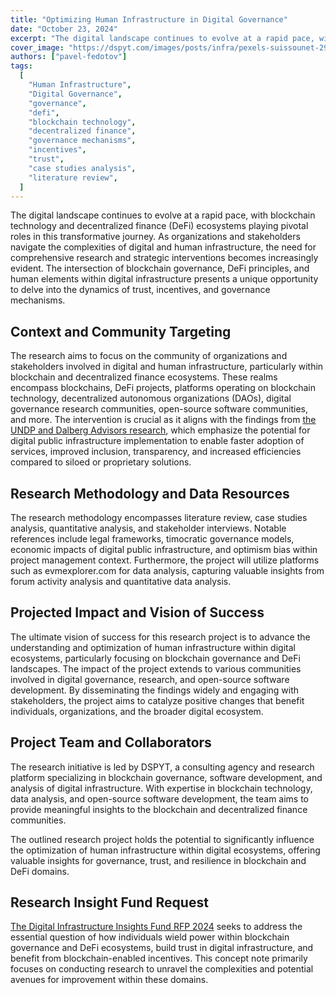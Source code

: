 ```yaml
---
title: "Optimizing Human Infrastructure in Digital Governance"
date: "October 23, 2024"
excerpt: "The digital landscape continues to evolve at a rapid pace, with blockchain technology and decentralized finance (DeFi) ecosystems."
cover_image: "https://dspyt.com/images/posts/infra/pexels-suissounet-29028366.webp"
authors: ["pavel-fedotov"]
tags:
  [
    "Human Infrastructure",
    "Digital Governance",
    "governance",
    "defi",
    "blockchain technology",
    "decentralized finance",
    "governance mechanisms",
    "incentives",
    "trust",
    "case studies analysis",
    "literature review",
  ]
---
```


The digital landscape continues to evolve at a rapid pace, with blockchain technology and decentralized finance (DeFi) ecosystems playing pivotal roles in this transformative journey. As organizations and stakeholders navigate the complexities of digital and human infrastructure, the need for comprehensive research and strategic interventions becomes increasingly evident. The intersection of blockchain governance, DeFi principles, and human elements within digital infrastructure presents a unique opportunity to delve into the dynamics of trust, incentives, and governance mechanisms.

## Context and Community Targeting

The research aims to focus on the community of organizations and stakeholders involved in digital and human infrastructure, particularly within blockchain and decentralized finance ecosystems. These realms encompass blockchains, DeFi projects, platforms operating on blockchain technology, decentralized autonomous organizations (DAOs), digital governance research communities, open-source software communities, and more. The intervention is crucial as it aligns with the findings from [the UNDP and Dalberg Advisors research](https://www.undp.org/digital/blog/human-and-economic-impact-digital-public-infrastructure), which emphasize the potential for digital public infrastructure implementation to enable faster adoption of services, improved inclusion, transparency, and increased efficiencies compared to siloed or proprietary solutions.

## Research Methodology and Data Resources

The research methodology encompasses literature review, case studies analysis, quantitative analysis, and stakeholder interviews. Notable references include legal frameworks, timocratic governance models, economic impacts of digital public infrastructure, and optimism bias within project management context. Furthermore, the project will utilize platforms such as evmexplorer.com for data analysis, capturing valuable insights from forum activity analysis and quantitative data analysis.

## Projected Impact and Vision of Success

The ultimate vision of success for this research project is to advance the understanding and optimization of human infrastructure within digital ecosystems, particularly focusing on blockchain governance and DeFi landscapes. The impact of the project extends to various communities involved in digital governance, research, and open-source software development. By disseminating the findings widely and engaging with stakeholders, the project aims to catalyze positive changes that benefit individuals, organizations, and the broader digital ecosystem.

## Project Team and Collaborators

The research initiative is led by DSPYT, a consulting agency and research platform specializing in blockchain governance, software development, and analysis of digital infrastructure. With expertise in blockchain technology, data analysis, and open-source software development, the team aims to provide meaningful insights to the blockchain and decentralized finance communities.

The outlined research project holds the potential to significantly influence the optimization of human infrastructure within digital ecosystems, offering valuable insights for governance, trust, and resilience in blockchain and DeFi domains.

## Research Insight Fund Request

[The Digital Infrastructure Insights Fund RFP 2024](https://fordfoundation.forms.fm/2024-digital-infrastructure-insights-fund-rfp/forms/9861) seeks to address the essential question of how individuals wield power within blockchain governance and DeFi ecosystems, build trust in digital infrastructure, and benefit from blockchain-enabled incentives. This concept note primarily focuses on conducting research to unravel the complexities and potential avenues for improvement within these domains.
